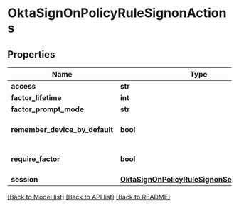 # OktaSignOnPolicyRuleSignonActions

## Properties
Name | Type | Description | Notes
------------ | ------------- | ------------- | -------------
**access** | **str** |  | [optional] 
**factor_lifetime** | **int** |  | [optional] 
**factor_prompt_mode** | **str** |  | [optional] 
**remember_device_by_default** | **bool** |  | [optional] [default to False]
**require_factor** | **bool** |  | [optional] [default to False]
**session** | [**OktaSignOnPolicyRuleSignonSessionActions**](OktaSignOnPolicyRuleSignonSessionActions.md) |  | [optional] 

[[Back to Model list]](../README.md#documentation-for-models) [[Back to API list]](../README.md#documentation-for-api-endpoints) [[Back to README]](../README.md)


